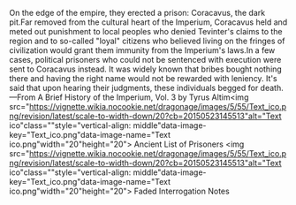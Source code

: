 On the edge of the empire, they erected a prison: Coracavus, the dark pit.Far removed from the cultural heart of the Imperium, Coracavus held and meted out punishment to local peoples who denied Tevinter's claims to the region and to so-called "loyal" citizens who believed living on the fringes of civilization would grant them immunity from the Imperium's laws.In a few cases, political prisoners who could not be sentenced with execution were sent to Coracavus instead. It was widely known that bribes bought nothing there and having the right name would not be rewarded with leniency. It's said that upon hearing their judgments, these individuals begged for death.—From A Brief History of the Imperium, Vol. 3 by Tyrus Altim<img src="https://vignette.wikia.nocookie.net/dragonage/images/5/55/Text_ico.png/revision/latest/scale-to-width-down/20?cb=20150523145513"alt="Text ico"class=""style="vertical-align: middle"data-image-key="Text_ico.png"data-image-name="Text ico.png"width="20"height="20"> Ancient List of Prisoners
<img src="https://vignette.wikia.nocookie.net/dragonage/images/5/55/Text_ico.png/revision/latest/scale-to-width-down/20?cb=20150523145513"alt="Text ico"class=""style="vertical-align: middle"data-image-key="Text_ico.png"data-image-name="Text ico.png"width="20"height="20"> Faded Interrogation Notes